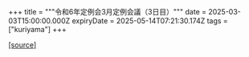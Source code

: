 +++
title = """令和6年定例会3月定例会議（3日目）"""
date = 2025-03-03T15:00:00.000Z
expiryDate = 2025-05-14T07:21:30.174Z
tags = ["kuriyama"]
+++


[[source]](https://www.town.kuriyama.hokkaido.jp/site/gikai/30529.html)
